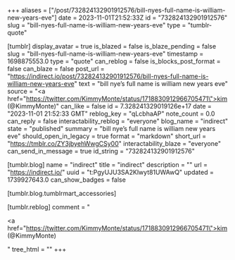 +++
aliases = ["/post/732824132901912576/bill-nyes-full-name-is-william-new-years-eve"]
date = 2023-11-01T21:52:33Z
id = "732824132901912576"
slug = "bill-nyes-full-name-is-william-new-years-eve"
type = "tumblr-quote"

[tumblr]
display_avatar = true
is_blazed = false
is_blaze_pending = false
slug = "bill-nyes-full-name-is-william-new-years-eve"
timestamp = 1698875553.0
type = "quote"
can_reblog = false
is_blocks_post_format = false
can_blaze = false
post_url = "https://indirect.io/post/732824132901912576/bill-nyes-full-name-is-william-new-years-eve"
text = "bill nye’s full name is william new years eve"
source = "<a href=\"https://twitter.com/KimmyMonte/status/1718830912966705471\">kim (@KimmyMonte)</a>"
can_like = false
id = 7.328241329019126e+17
date = "2023-11-01 21:52:33 GMT"
reblog_key = "qLcbhaAP"
note_count = 0.0
can_reply = false
interactability_reblog = "everyone"
blog_name = "indirect"
state = "published"
summary = "bill nye’s full name is william new years eve"
should_open_in_legacy = true
format = "markdown"
short_url = "https://tmblr.co/ZY3jbyehWwgCSy00"
interactability_blaze = "everyone"
can_send_in_message = true
id_string = "732824132901912576"

[tumblr.blog]
name = "indirect"
title = "indirect"
description = ""
url = "https://indirect.io/"
uuid = "t:PgyUJU3SA2Klwyt81UWAwQ"
updated = 1739927643.0
can_show_badges = false

[tumblr.blog.tumblrmart_accessories]

[tumblr.reblog]
comment = "<p><a href=\"https://twitter.com/KimmyMonte/status/1718830912966705471\">kim (@KimmyMonte)</a></p>"
tree_html = ""
+++
